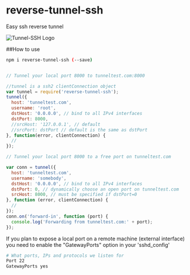 # reverse-tunnel-ssh
Easy ssh reverse tunnel

![Tunnel-SSH Logo](https://i.imgur.com/2pdoADB.png)


##How to use
```sh
npm i reverse-tunnel-ssh (--save)
```

```js

// Tunnel your local port 8000 to tunneltest.com:8000

//tunnel is a ssh2 clientConnection object
var tunnel = require('reverse-tunnel-ssh');
tunnel({
  host: 'tunneltest.com',
  username: 'root',
  dstHost: '0.0.0.0', // bind to all IPv4 interfaces
  dstPort: 8000,
  //srcHost: '127.0.0.1', // default
  //srcPort: dstPort // default is the same as dstPort
}, function(error, clientConnection) {
  //
});

// Tunnel your local port 8000 to a free port on tunneltest.com

var conn = tunnel({
  host: 'tunneltest.com',
  username: 'somebody',
  dstHost: '0.0.0.0', // bind to all IPv4 interfaces
  dstPort: 0, // dynamically choose an open port on tunneltest.com
  srcHost: 8000, // must be specified if dstPort=0
}, function (error, clientConnection) {
  //
});
conn.on('forward-in', function (port) {
  console.log('Forwarding from tunneltest.com:' + port);
});
```

If you plan to expose a local port on a remote machine (external interface) you need to enable the "GatewayPorts" option in your 'sshd_config'

```sh
# What ports, IPs and protocols we listen for
Port 22
GatewayPorts yes
```
